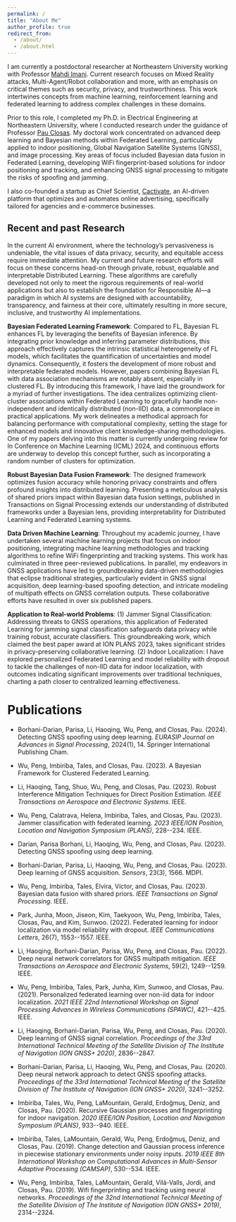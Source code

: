 ```yaml
---
permalink: /
title: "About Me"
author_profile: true
redirect_from: 
  - /about/
  - /about.html
---
```


I am currently a postdoctoral researcher at Northeastern University working with Professor [Mahdi Imani](https://imani.lab.northeastern.edu/). Current research focuses on Mixed Reality attacks, Multi-Agent/Robot collaboration and more, with an emphasis on critical themes such as security, privacy, and trustworthiness. This work intertwines concepts from machine learning, reinforcement learning and federated learning to address complex challenges in these domains.

Prior to this role, I completed my Ph.D. in Electrical Engineering at Northeastern University, where I conducted research under the guidance of Professor [Pau Closas](https://coe.northeastern.edu/people/closas-pau/). My doctoral work concentrated on advanced deep learning and Bayesian methods within Federated Learning, particularly applied to indoor positioning, Global Navigation Satellite Systems (GNSS), and image processing. Key areas of focus included Bayesian data fusion in Federated Learning, developing WiFi fingerprint-based solutions for indoor positioning and tracking, and enhancing GNSS signal processing to mitigate the risks of spoofing and jamming.

I also co-founded a startup as Chief Scientist, [Cactivate](www.cactivate.com), an AI-driven platform that optimizes and automates online advertising, specifically tailored for agencies and e-commerce businesses.

## Recent and past Research
In the current AI environment, where the technology’s pervasiveness is undeniable, the vital issues of data privacy, security, and equitable access require immediate attention. My current and future research efforts will focus on these concerns head-on through private, robust, equalable and interpretable Distributed Learning. These algorithms are carefully developed not only to meet the rigorous requirements of real-world applications but also to establish the foundation for Responsible AI—a paradigm in which AI systems are designed with accountability, transparency, and fairness at their core, ultimately resulting in more secure, inclusive, and trustworthy AI implementations.

**Bayesian Federated Learning Framework**: Compared to FL, Bayesian FL enhances FL by leveraging the benefits of Bayesian inference. By integrating prior knowledge and inferring parameter distributions, this approach effectively captures the intrinsic statistical heterogeneity of FL models, which facilitates the quantification of uncertainties and model dynamics. Consequently, it fosters the development of more robust and interpretable federated models. However, papers combining Bayesian FL with data association mechanisms are notably absent, especially in clustered FL.
By introducing this framework, I have laid the groundwork for a myriad of further investigations. The idea centralizes optimizing client-cluster associations within Federated Learning to gracefully handle non-independent and identically distributed (non-IID) data, a commonplace in practical applications. My work delineates a methodical approach for balancing performance with computational complexity, setting the stage for enhanced models and innovative client knowledge-sharing methodologies. One of my papers delving into this matter is currently undergoing review for In Conference on Machine Learning (ICML) 2024, and continuous efforts are underway to develop this concept further, such as incorporating a random number of clusters for optimization.

**Robust Bayesian Data Fusion Framework**: The designed framework optimizes fusion accuracy while honoring privacy constraints and offers profound insights into distributed learning. Presenting a meticulous analysis of shared priors impact within Bayesian data fusion settings, published in Transactions on Signal Processing extends our understanding of distributed frameworks under a Bayesian lens, providing interpretability for Distributed Learning and Federated Learning systems.

**Data Driven Machine Learning**: Throughout my academic journey, I have undertaken several machine learning projects that focus on indoor positioning, integrating machine learning methodologies and tracking algorithms to refine WiFi fingerprinting and tracking systems. This work has culminated in three peer-reviewed publications. In parallel, my endeavors in GNSS applications have led to groundbreaking data-driven methodologies that eclipse traditional strategies, particularly evident in GNSS signal acquisition, deep learning-based spoofing detection, and intricate modeling of multipath effects on GNSS correlation outputs. These collaborative efforts have resulted in over six published papers. 

**Application to Real-world Problems**: 
(1) Jammer Signal Classification: Addressing threats to GNSS operations, this application of Federated Learning for jamming signal classification safeguards data privacy while training robust, accurate classifiers. This groundbreaking work, which claimed the best paper award at ION PLANS 2023, takes significant strides in privacy-preserving collaborative learning.
(2) Indoor Localization: I have explored personalized Federated Learning and model reliability with dropout to tackle the challenges of non-IID data for indoor localization, with outcomes indicating significant improvements over traditional techniques, charting a path closer to centralized learning effectiveness.

# Publications
- Borhani-Darian, Parisa, Li, Haoqing, Wu, Peng, and Closas, Pau. (2024). Detecting GNSS spoofing using deep learning. *EURASIP Journal on Advances in Signal Processing*, 2024(1), 14. Springer International Publishing Cham.

- Wu, Peng, Imbiriba, Tales, and Closas, Pau. (2023). A Bayesian Framework for Clustered Federated Learning.

- Li, Haoqing, Tang, Shuo, Wu, Peng, and Closas, Pau. (2023). Robust Interference Mitigation Techniques for Direct Position Estimation. *IEEE Transactions on Aerospace and Electronic Systems*. IEEE.

- Wu, Peng, Calatrava, Helena, Imbiriba, Tales, and Closas, Pau. (2023). Jammer classification with federated learning. *2023 IEEE/ION Position, Location and Navigation Symposium (PLANS)*, 228--234. IEEE.

- Darian, Parisa Borhani, Li, Haoqing, Wu, Peng, and Closas, Pau. (2023). Detecting GNSS spoofing using deep learning.

- Borhani-Darian, Parisa, Li, Haoqing, Wu, Peng, and Closas, Pau. (2023). Deep learning of GNSS acquisition. *Sensors*, 23(3), 1566. MDPI.

- Wu, Peng, Imbiriba, Tales, Elvira, Víctor, and Closas, Pau. (2023). Bayesian data fusion with shared priors. *IEEE Transactions on Signal Processing*. IEEE.

- Park, Junha, Moon, Jiseon, Kim, Taekyoon, Wu, Peng, Imbiriba, Tales, Closas, Pau, and Kim, Sunwoo. (2022). Federated learning for indoor localization via model reliability with dropout. *IEEE Communications Letters*, 26(7), 1553--1557. IEEE.

- Li, Haoqing, Borhani-Darian, Parisa, Wu, Peng, and Closas, Pau. (2022). Deep neural network correlators for GNSS multipath mitigation. *IEEE Transactions on Aerospace and Electronic Systems*, 59(2), 1249--1259. IEEE.

- Wu, Peng, Imbiriba, Tales, Park, Junha, Kim, Sunwoo, and Closas, Pau. (2021). Personalized federated learning over non-iid data for indoor localization. *2021 IEEE 22nd International Workshop on Signal Processing Advances in Wireless Communications (SPAWC)*, 421--425. IEEE.

- Li, Haoqing, Borhani-Darian, Parisa, Wu, Peng, and Closas, Pau. (2020). Deep learning of GNSS signal correlation. *Proceedings of the 33rd International Technical Meeting of the Satellite Division of The Institute of Navigation (ION GNSS+ 2020)*, 2836--2847.

- Borhani-Darian, Parisa, Li, Haoqing, Wu, Peng, and Closas, Pau. (2020). Deep neural network approach to detect GNSS spoofing attacks. *Proceedings of the 33rd International Technical Meeting of the Satellite Division of The Institute of Navigation (ION GNSS+ 2020)*, 3241--3252.

- Imbiriba, Tales, Wu, Peng, LaMountain, Gerald, Erdoğmuş, Deniz, and Closas, Pau. (2020). Recursive Gaussian processes and fingerprinting for indoor navigation. *2020 IEEE/ION Position, Location and Navigation Symposium (PLANS)*, 933--940. IEEE.

- Imbiriba, Tales, LaMountain, Gerald, Wu, Peng, Erdoğmuş, Deniz, and Closas, Pau. (2019). Change detection and Gaussian process inference in piecewise stationary environments under noisy inputs. *2019 IEEE 8th International Workshop on Computational Advances in Multi-Sensor Adaptive Processing (CAMSAP)*, 530--534. IEEE.

- Wu, Peng, Imbiriba, Tales, LaMountain, Gerald, Vilá-Valls, Jordi, and Closas, Pau. (2019). Wifi fingerprinting and tracking using neural networks. *Proceedings of the 32nd International Technical Meeting of the Satellite Division of The Institute of Navigation (ION GNSS+ 2019)*, 2314--2324.

<!-- - Peng, Wu, Guang-Jun, Ren, Jian-Quan, Yao, and others. (2014). Thermal tunability and sensitivity of bandgap photonic crystal fiber of terahertz wave. *Optoelectronics and Advanced Materials-Rapid Communications*, 8(July-August 2014), 775--778. OAM-RC. -->


<!-- This is the front page of a website that is powered by the [academicpages template](https://github.com/academicpages/academicpages.github.io) and hosted on GitHub pages. [GitHub pages](https://pages.github.com) is a free service in which websites are built and hosted from code and data stored in a GitHub repository, automatically updating when a new commit is made to the respository. This template was forked from the [Minimal Mistakes Jekyll Theme](https://mmistakes.github.io/minimal-mistakes/) created by Michael Rose, and then extended to support the kinds of content that academics have: publications, talks, teaching, a portfolio, blog posts, and a dynamically-generated CV. You can fork [this repository](https://github.com/academicpages/academicpages.github.io) right now, modify the configuration and markdown files, add your own PDFs and other content, and have your own site for free, with no ads! An older version of this template powers my own personal website at [stuartgeiger.com](http://stuartgeiger.com), which uses [this Github repository](https://github.com/staeiou/staeiou.github.io).

A data-driven personal website
======
Like many other Jekyll-based GitHub Pages templates, academicpages makes you separate the website's content from its form. The content & metadata of your website are in structured markdown files, while various other files constitute the theme, specifying how to transform that content & metadata into HTML pages. You keep these various markdown (.md), YAML (.yml), HTML, and CSS files in a public GitHub repository. Each time you commit and push an update to the repository, the [GitHub pages](https://pages.github.com/) service creates static HTML pages based on these files, which are hosted on GitHub's servers free of charge.

Many of the features of dynamic content management systems (like Wordpress) can be achieved in this fashion, using a fraction of the computational resources and with far less vulnerability to hacking and DDoSing. You can also modify the theme to your heart's content without touching the content of your site. If you get to a point where you've broken something in Jekyll/HTML/CSS beyond repair, your markdown files describing your talks, publications, etc. are safe. You can rollback the changes or even delete the repository and start over -- just be sure to save the markdown files! Finally, you can also write scripts that process the structured data on the site, such as [this one](https://github.com/academicpages/academicpages.github.io/blob/master/talkmap.ipynb) that analyzes metadata in pages about talks to display [a map of every location you've given a talk](https://academicpages.github.io/talkmap.html).

Getting started
======
1. Register a GitHub account if you don't have one and confirm your e-mail (required!)
1. Fork [this repository](https://github.com/academicpages/academicpages.github.io) by clicking the "fork" button in the top right. 
1. Go to the repository's settings (rightmost item in the tabs that start with "Code", should be below "Unwatch"). Rename the repository "[your GitHub username].github.io", which will also be your website's URL.
1. Set site-wide configuration and create content & metadata (see below -- also see [this set of diffs](http://archive.is/3TPas) showing what files were changed to set up [an example site](https://getorg-testacct.github.io) for a user with the username "getorg-testacct")
1. Upload any files (like PDFs, .zip files, etc.) to the files/ directory. They will appear at https://[your GitHub username].github.io/files/example.pdf.  
1. Check status by going to the repository settings, in the "GitHub pages" section

Site-wide configuration
------
The main configuration file for the site is in the base directory in [_config.yml](https://github.com/academicpages/academicpages.github.io/blob/master/_config.yml), which defines the content in the sidebars and other site-wide features. You will need to replace the default variables with ones about yourself and your site's github repository. The configuration file for the top menu is in [_data/navigation.yml](https://github.com/academicpages/academicpages.github.io/blob/master/_data/navigation.yml). For example, if you don't have a portfolio or blog posts, you can remove those items from that navigation.yml file to remove them from the header. 

Create content & metadata
------
For site content, there is one markdown file for each type of content, which are stored in directories like _publications, _talks, _posts, _teaching, or _pages. For example, each talk is a markdown file in the [_talks directory](https://github.com/academicpages/academicpages.github.io/tree/master/_talks). At the top of each markdown file is structured data in YAML about the talk, which the theme will parse to do lots of cool stuff. The same structured data about a talk is used to generate the list of talks on the [Talks page](https://academicpages.github.io/talks), each [individual page](https://academicpages.github.io/talks/2012-03-01-talk-1) for specific talks, the talks section for the [CV page](https://academicpages.github.io/cv), and the [map of places you've given a talk](https://academicpages.github.io/talkmap.html) (if you run this [python file](https://github.com/academicpages/academicpages.github.io/blob/master/talkmap.py) or [Jupyter notebook](https://github.com/academicpages/academicpages.github.io/blob/master/talkmap.ipynb), which creates the HTML for the map based on the contents of the _talks directory).

**Markdown generator**

I have also created [a set of Jupyter notebooks](https://github.com/academicpages/academicpages.github.io/tree/master/markdown_generator
) that converts a CSV containing structured data about talks or presentations into individual markdown files that will be properly formatted for the academicpages template. The sample CSVs in that directory are the ones I used to create my own personal website at stuartgeiger.com. My usual workflow is that I keep a spreadsheet of my publications and talks, then run the code in these notebooks to generate the markdown files, then commit and push them to the GitHub repository.

How to edit your site's GitHub repository
------
Many people use a git client to create files on their local computer and then push them to GitHub's servers. If you are not familiar with git, you can directly edit these configuration and markdown files directly in the github.com interface. Navigate to a file (like [this one](https://github.com/academicpages/academicpages.github.io/blob/master/_talks/2012-03-01-talk-1.md) and click the pencil icon in the top right of the content preview (to the right of the "Raw | Blame | History" buttons). You can delete a file by clicking the trashcan icon to the right of the pencil icon. You can also create new files or upload files by navigating to a directory and clicking the "Create new file" or "Upload files" buttons. 

Example: editing a markdown file for a talk
![Editing a markdown file for a talk](/images/editing-talk.png)

For more info
------
More info about configuring academicpages can be found in [the guide](https://academicpages.github.io/markdown/). The [guides for the Minimal Mistakes theme](https://mmistakes.github.io/minimal-mistakes/docs/configuration/) (which this theme was forked from) might also be helpful. -->
